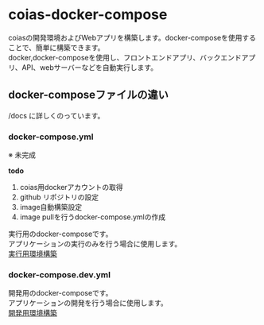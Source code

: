 # coias-docker-compose

coiasの開発環境およびWebアプリを構築します。docker-composeを使用することで、簡単に構築できます。  
docker,docker-composeを使用し、フロントエンドアプリ、バックエンドアプリ、API、webサーバーなどを自動実行します。

## docker-composeファイルの違い

/docs に詳しくのっています。

### docker-compose.yml

※ 未完成

__todo__

1. coias用dockerアカウントの取得
2. github リポジトリの設定
3. image自動構築設定
4. image pullを行うdocker-compose.ymlの作成

実行用のdocker-composeです。  
アプリケーションの実行のみを行う場合に使用します。  
[実行用環境構築](./docs/実行用環境構築.md)

### docker-compose.dev.yml

開発用のdocker-composeです。  
アプリケーションの開発を行う場合に使用します。  
[開発用環境構築](./docs/開発用環境構築.md)
